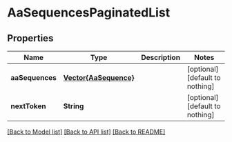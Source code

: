 # AaSequencesPaginatedList


## Properties
Name | Type | Description | Notes
------------ | ------------- | ------------- | -------------
**aaSequences** | [**Vector{AaSequence}**](AaSequence.md) |  | [optional] [default to nothing]
**nextToken** | **String** |  | [optional] [default to nothing]


[[Back to Model list]](../README.md#models) [[Back to API list]](../README.md#api-endpoints) [[Back to README]](../README.md)


